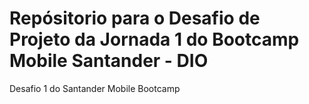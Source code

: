 # Repósitorio para o Desafio de Projeto da Jornada 1 do Bootcamp Mobile Santander - DIO
Desafio 1 do Santander Mobile Bootcamp
